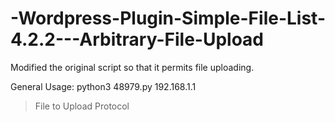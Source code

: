 # -Wordpress-Plugin-Simple-File-List-4.2.2---Arbitrary-File-Upload
Modified the original script so that it permits file uploading.

General Usage:
python3 48979.py 192.168.1.1
> File to Upload
> Protocol
